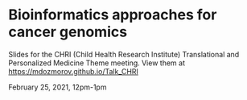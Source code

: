# Bioinformatics approaches for cancer genomics

Slides for the CHRI (Child Health Research Institute) Translational and Personalized Medicine Theme meeting. View them at https://mdozmorov.github.io/Talk_CHRI

February 25, 2021, 12pm-1pm
